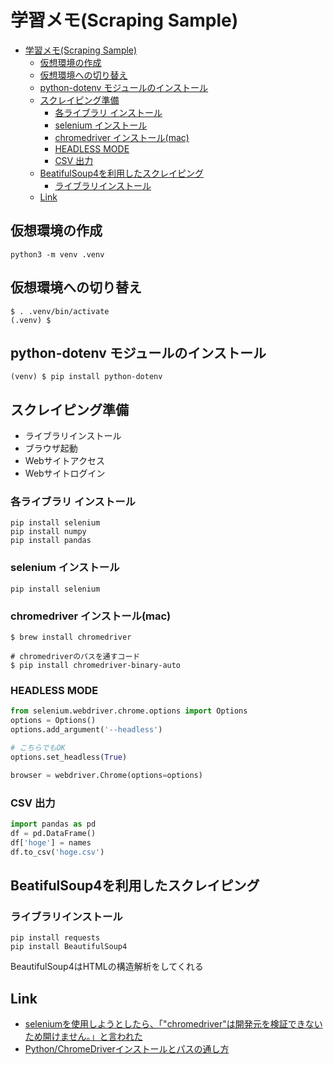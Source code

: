 # 学習メモ(Scraping Sample)

- [学習メモ(Scraping Sample)](#学習メモscraping-sample)
  - [仮想環境の作成](#仮想環境の作成)
  - [仮想環境への切り替え](#仮想環境への切り替え)
  - [python-dotenv モジュールのインストール](#python-dotenv-モジュールのインストール)
  - [スクレイピング準備](#スクレイピング準備)
    - [各ライブラリ インストール](#各ライブラリ-インストール)
    - [selenium インストール](#selenium-インストール)
    - [chromedriver インストール(mac)](#chromedriver-インストールmac)
    - [HEADLESS MODE](#headless-mode)
    - [CSV 出力](#csv-出力)
  - [BeatifulSoup4を利用したスクレイピング](#beatifulsoup4を利用したスクレイピング)
    - [ライブラリインストール](#ライブラリインストール)
  - [Link](#link)

## 仮想環境の作成

```shell
python3 -m venv .venv
```

## 仮想環境への切り替え

```shell
$ . .venv/bin/activate
(.venv) $
```

## python-dotenv モジュールのインストール

```shell
(venv) $ pip install python-dotenv

```

## スクレイピング準備

- ライブラリインストール
- ブラウザ起動
- Webサイトアクセス
- Webサイトログイン

### 各ライブラリ インストール

```shell
pip install selenium
pip install numpy
pip install pandas
```

### selenium インストール

```shell
pip install selenium
```

### chromedriver インストール(mac)

```shell
$ brew install chromedriver

# chromedriverのパスを通すコード
$ pip install chromedriver-binary-auto

```

### HEADLESS MODE

```py
from selenium.webdriver.chrome.options import Options
options = Options()
options.add_argument('--headless')

# こちらでもOK
options.set_headless(True)

browser = webdriver.Chrome(options=options)
```

### CSV 出力

```py
import pandas as pd
df = pd.DataFrame()
df['hoge'] = names
df.to_csv('hoge.csv')
```

## BeatifulSoup4を利用したスクレイピング

### ライブラリインストール

```shell
pip install requests
pip install BeautifulSoup4
```

BeautifulSoup4はHTMLの構造解析をしてくれる

## Link

- [seleniumを使用しようとしたら、「"chromedriver"は開発元を検証できないため開けません。」と言われた](https://qiita.com/apukasukabian/items/77832dd42e85ab7aa568)
- [Python/ChromeDriverインストールとパスの通し方](https://watlab-blog.com/2019/08/10/chromedriver-path/)
